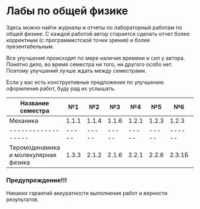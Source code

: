 # Лабы по общей физике
Здесь можно найти журналы и отчеты по лабораторный работам по общей физике. С каждой работой автор старается сделать отчет более корректным (с программистской точки зрения) и более презентабельным.

Все улучшения происходят по мере наличия времени и сил у автора. Понятно дело, во время семестра ни того, ни другого особо нет. Поэтому улучшений лучше ждать между семестрами. 

Если у вас есть конструктивные предложения по улучшению оформления работ, буду рад их услышать.

Название семестра | №1  | №2  | №3  | №4  | №5  | №6   | №7  | №8  | Бонус (ВП)   |
------------------|-----|-----|-----|-----|-----|------|-----|-----|--------------|
Механика          |1.1.1|1.1.4|1.1.6|1.2.1|1.2.3|1.2.3 |1.3.1|1.4.5|choice_question|
------------------|-----|-----|-----|-----|-----|------|-----|-----|--------------|
Теромодинамика и молекулярная физика|1.3.3|2.1.2|2.1.6|2.2.1|2.2.6|2.3.1Б|2.4.1|2.5.1|choice_question|

### Предупреждение!!!
Никаких гарантий аккуратности выполнения работ и верности результатов.
